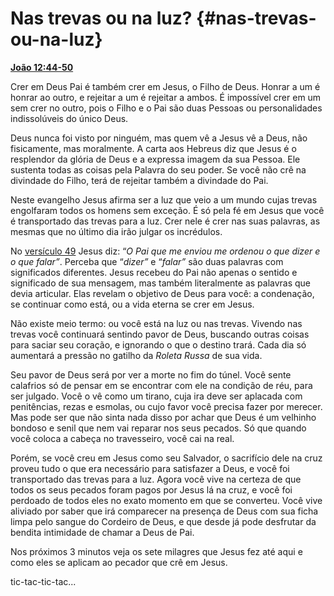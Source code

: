# Nas trevas ou na luz? {#nas-trevas-ou-na-luz}

[**João 12:44-50**](http://bibliaonline.com.br/acf/jo/12/44-50)

Crer em Deus Pai é também crer em Jesus, o Filho de Deus. Honrar a um é honrar ao outro, e rejeitar a um é rejeitar a ambos. É impossível crer em um sem crer no outro, pois o Filho e o Pai são duas Pessoas ou personalidades indissolúveis do único Deus.

Deus nunca foi visto por ninguém, mas quem vê a Jesus vê a Deus, não fisicamente, mas moralmente. A carta aos Hebreus diz que Jesus é o resplendor da glória de Deus e a expressa imagem da sua Pessoa. Ele sustenta todas as coisas pela Palavra do seu poder. Se você não crê na divindade do Filho, terá de rejeitar também a divindade do Pai.

Neste evangelho Jesus afirma ser a luz que veio a um mundo cujas trevas engolfaram todos os homens sem exceção. É só pela fé em Jesus que você é transportado das trevas para a luz. Crer nele é crer nas suas palavras, as mesmas que no último dia irão julgar os incrédulos.

No [versículo 49](http://bibliaonline.com.br/acf/jo/12/49) Jesus diz: “_O Pai que me enviou me ordenou o que dizer e o que falar”_. Perceba que “_dizer”_ e “_falar”_ são duas palavras com significados diferentes. Jesus recebeu do Pai não apenas o sentido e significado de sua mensagem, mas também literalmente as palavras que devia articular. Elas revelam o objetivo de Deus para você: a condenação, se continuar como está, ou a vida eterna se crer em Jesus.

Não existe meio termo: ou você está na luz ou nas trevas. Vivendo nas trevas você continuará sentindo pavor de Deus, buscando outras coisas para saciar seu coração, e ignorando o que o destino trará. Cada dia só aumentará a pressão no gatilho da _Roleta Russa_ de sua vida.

Seu pavor de Deus será por ver a morte no fim do túnel. Você sente calafrios só de pensar em se encontrar com ele na condição de réu, para ser julgado. Você o vê como um tirano, cuja ira deve ser aplacada com penitências, rezas e esmolas, ou cujo favor você precisa fazer por merecer. Mas pode ser que não sinta nada disso por achar que Deus é um velhinho bondoso e senil que nem vai reparar nos seus pecados. Só que quando você coloca a cabeça no travesseiro, você cai na real.

Porém, se você creu em Jesus como seu Salvador, o sacrifício dele na cruz proveu tudo o que era necessário para satisfazer a Deus, e você foi transportado das trevas para a luz. Agora você vive na certeza de que todos os seus pecados foram pagos por Jesus lá na cruz, e você foi perdoado de todos eles no exato momento em que se converteu. Você vive aliviado por saber que irá comparecer na presença de Deus com sua ficha limpa pelo sangue do Cordeiro de Deus, e que desde já pode desfrutar da bendita intimidade de chamar a Deus de Pai.

Nos próximos 3 minutos veja os sete milagres que Jesus fez até aqui e como eles se aplicam ao pecador que crê em Jesus.

tic-tac-tic-tac...
